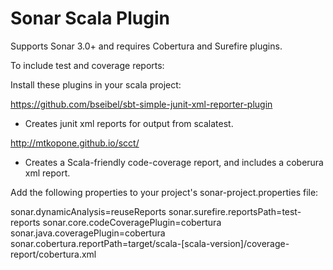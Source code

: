Sonar Scala Plugin
===========
Supports Sonar 3.0+ and requires Cobertura and Surefire plugins.

To include test and coverage reports:

Install these plugins in your scala project:

https://github.com/bseibel/sbt-simple-junit-xml-reporter-plugin
- Creates junit xml reports for output from scalatest.

http://mtkopone.github.io/scct/
- Creates a Scala-friendly code-coverage report, and includes a coberura xml report.


Add the following properties to your project's sonar-project.properties file:

sonar.dynamicAnalysis=reuseReports
sonar.surefire.reportsPath=test-reports
sonar.core.codeCoveragePlugin=cobertura
sonar.java.coveragePlugin=cobertura
sonar.cobertura.reportPath=target/scala-[scala-version]/coverage-report/cobertura.xml
